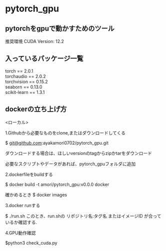 # pytorch_gpu
pytorchをgpuで動かすためのツール
--
推奨環境 
CUDA Version: 12.2  
## 入っているパッケージ一覧  
torch == 2.0.1  
torchaudio == 2.0.2  
torchvision == 0.15.2  
seaborn == 0.13.0  
scikit-learn == 1.3.1  

## dockerの立ち上げ方
<ローカル>

1.Githubから必要なものをclone,またはダウンロードしてくる

$ git@github.com:ayakamori0702/pytorch_gpu.git

ダウンロードする場合は、ほしいversionのtagからzipかtarをダウンロード

必要なスクリプトやデータがあれば、pytorch_gpuフォルダに追加

2.dockerfileをbuildする

$ docker build -t amori/pytorch_gpu:v0.0.0 docker

確かめるとき $ docker images

3.docker runする

$ ./run.sh
このとき、run.shの リポジトリ名:タグ名 またはイメージID が合っているか確認する. 

4.GPU動作確認  

$python3 check_cuda.py
